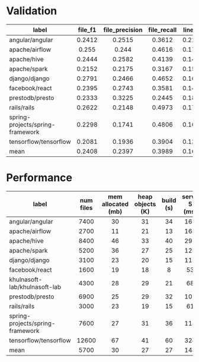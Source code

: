# Validation

label|file_f1|file_precision|file_recall|line_f1|line_precision|line_recall
-|:-:|:-:|:-:|:-:|:-:|:-:
angular/angular|0.2412|0.2515|0.3612|0.2142|0.2266|0.3653
apache/airflow|0.255|0.244|0.4616|0.1703|0.195|0.2567
apache/hive|0.2444|0.2582|0.4139|0.1492|0.1568|0.2929
apache/spark|0.2152|0.2175|0.3167|0.1581|0.1594|0.2572
django/django|0.2791|0.2466|0.4652|0.1641|0.1683|0.2464
facebook/react|0.2395|0.2743|0.3581|0.1449|0.1365|0.3267
prestodb/presto|0.2333|0.3225|0.2445|0.1899|0.2035|0.2995
rails/rails|0.2622|0.2148|0.4973|0.1713|0.1765|0.257
spring-projects/spring-framework|0.2298|0.1741|0.4806|0.1611|0.1511|0.2496
tensorflow/tensorflow|0.2081|0.1936|0.3904|0.1341|0.1636|0.2006
mean|0.2408|0.2397|0.3989|0.1657|0.1737|0.2752


# Performance

label|num files|mem allocated (mb)|heap objects (K)|build (s)|serve 5 (ms)|serve 20 (ms)|serve 100 (ms)
-|:-:|:-:|:-:|:-:|:-:|:-:|:-:
angular/angular|7400|30|31|34|167|348|979
apache/airflow|2700|11|21|13|165|330|879
apache/hive|8400|46|33|40|291|654|1696
apache/spark|5200|36|27|25|123|149|625
django/django|3100|23|20|15|115|310|895
facebook/react|1600|19|18|8|53|128|683
khulnasoft-lab/khulnasoft-lab|4300|28|29|21|68|98|312
prestodb/presto|6900|25|29|32|102|189|447
rails/rails|3000|23|19|15|61|135|496
spring-projects/spring-framework|7600|27|31|36|118|152|413
tensorflow/tensorflow|12600|67|41|60|324|398|1036
mean|5700|30|27|27|144|262|769

